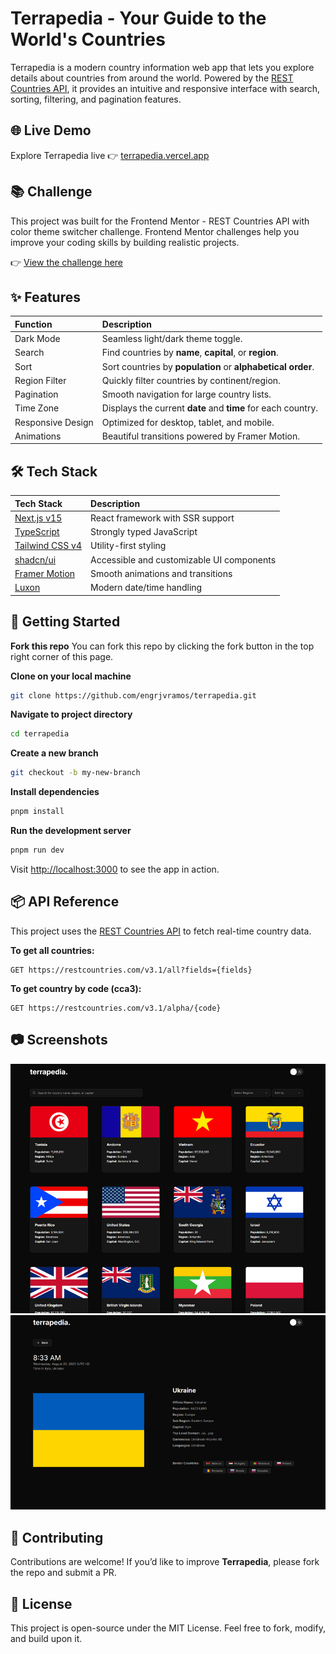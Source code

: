 # Terrapedia - Your Guide to the World's Countries

Terrapedia is a modern country information web app that lets you explore details about countries from around the world. Powered by the [REST Countries API](https://restcountries.com/), it provides an intuitive and responsive interface with search, sorting, filtering, and pagination features.

## 🌐 Live Demo

Explore Terrapedia live 👉 [terrapedia.vercel.app](https://terrapedia.vercel.app)

## 📚 Challenge

This project was built for the Frontend Mentor - REST Countries API with color theme switcher challenge.
Frontend Mentor challenges help you improve your coding skills by building realistic projects.

👉 [View the challenge here](https://www.frontendmentor.io/challenges/rest-countries-api-with-color-theme-switcher-5cacc469fec04111f7b848ca)

## ✨ Features

| Function          | Description                                                  |
| :---------------- | :----------------------------------------------------------- |
| Dark Mode         | Seamless light/dark theme toggle.                            |
| Search            | Find countries by **name**, **capital**, or **region**.      |
| Sort              | Sort countries by **population** or **alphabetical order**.  |
| Region Filter     | Quickly filter countries by continent/region.                |
| Pagination        | Smooth navigation for large country lists.                   |
| Time Zone         | Displays the current **date** and **time** for each country. |
| Responsive Design | Optimized for desktop, tablet, and mobile.                   |
| Animations        | Beautiful transitions powered by Framer Motion.              |

## 🛠 Tech Stack

| Tech Stack                                      | Description                               |
| :---------------------------------------------- | :---------------------------------------- |
| [Next.js v15](https://nextjs.org/)              | React framework with SSR support          |
| [TypeScript](https://www.typescriptlang.org/)   | Strongly typed JavaScript                 |
| [Tailwind CSS v4](https://tailwindcss.com/)     | Utility-first styling                     |
| [shadcn/ui](https://ui.shadcn.com/)             | Accessible and customizable UI components |
| [Framer Motion](https://www.framer.com/motion/) | Smooth animations and transitions         |
| [Luxon](https://moment.github.io/luxon/)        | Modern date/time handling                 |

## 🚀 Getting Started

**Fork this repo**
You can fork this repo by clicking the fork button in the top right corner of this page.

**Clone on your local machine**

```bash
git clone https://github.com/engrjvramos/terrapedia.git
```

**Navigate to project directory**

```bash
cd terrapedia
```

**Create a new branch**

```bash
git checkout -b my-new-branch
```

**Install dependencies**

```bash
pnpm install
```

**Run the development server**

```bash
pnpm run dev
```

Visit [http://localhost:3000](http://localhost:3000) to see the app in action.

## 📦 API Reference

This project uses the [REST Countries API](https://restcountries.com/) to fetch real-time country data.

**To get all countries:**

```http
GET https://restcountries.com/v3.1/all?fields={fields}
```

**To get country by code (cca3):**

```http
GET https://restcountries.com/v3.1/alpha/{code}
```

## 📷 Screenshots

![](./screenshots/screenshot_1.png)
![](./screenshots/screenshot_2.png)

## 🤝 Contributing

Contributions are welcome! If you’d like to improve **Terrapedia**, please fork the repo and submit a PR.

## 📄 License

This project is open-source under the MIT License. Feel free to fork, modify, and build upon it.
